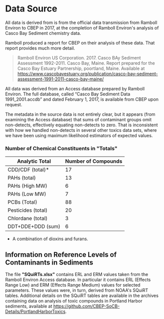 # Data Source
All data is derived from is from the official data transmission from Ramboll
Environ to CBEP in 2017, at the completion of Ramboll Environ's analysis of
Casco Bay Sediment chemistry data.

Ramboll produced a report for CBEP on their analysis of these data.  That report 
provides much more detail.  

>  Ramboll Environ US Corporation.  2017.  Casco BAy Sediment Assessment 
   1992-2011. Casco Bay, Maine. Report prepared for the Casco Bay Estuary 
   Partnership, poortland, Maine.  Available at
   https://www.cascobayestuary.org/publication/casco-bay-sediment-assessment-1991-2011-casco-bay-maine/

All data was derived from an Access database prepared by Ramboll Environ.
The full database, called “Casco Bay Sediment Data 1991_2001.accdb” and dated
February 1, 2017, is available from CBEP upon request.

The metadata in the source data is not entirely clear, but it appears (from
examining the Access database) that sums of contaminant groups omit non-detects,
effectively equating non-detects to zero. That is inconsistent with how we
handled non-detects in several other toxics data sets, where we have been using
maximum likelihood estimators of expected values.

### Number of Chemical Constituents in "Totals"  
Analytic Total    | Number of Compounds
------------------|------------------------
CDD/CDF (total)*  |  17
PAHs (total)      |  13
PAHs (High MW)    |   6
PAHs (Low MW)     |   7
PCBs (Total)      |  88
Pesticides (total)|  20
Chlordane (total) |   3
DDT+DDE+DDD (sum) |   6

* A combination of dioxins and furans.


## Information on Reference Levels of Contaminants in Sediments
The file **"SQuiRTs.xlsx"** contains ERL and ERM values taken from the Ramboll
Environ Access database. In particular it contains ERL (Effects Range Low) and
ERM (Effects Range Medium) values for selected parameters.  These values were,
in turn, derived from NOAA's SQuiRT tables.  Additional details on the SQuiRT
tables are available in the archives containing data on analysis of toxic
compounds in Portland Harbor sediments, available at
https://github.com/CBEP-SoCB-Details/PortlandHarborToxics.

